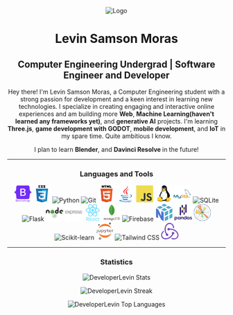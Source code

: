 <div align="center">

  ![Logo](https://media.giphy.com/media/jAe22Ec5iICCk/giphy.gif?cid=ecf05e47tjnfwd8ig2akn5l4smq2abxnl6l1fo0lpcqs17j7&ep=v1_gifs_search&rid=giphy.gif&ct=g)

  <h1>Levin Samson Moras</h1>
  <h2>Computer Engineering Undergrad | Software Engineer and Developer</h2>

 <p>
    Hey there! I'm Levin Samson Moras, a Computer Engineering student with a strong passion for development and a keen interest in learning new technologies. I specialize in creating engaging and interactive online experiences and am building more <b>Web</b>, <b>Machine Learning(haven't learned any frameworks yet)</b>, and <b>generative AI</b> projects. I'm learning <b>Three.js</b>, <b>game development with GODOT</b>, <b>mobile development</b>, and <b>IoT</b> in my spare time. Quite ambitious I know.
  </p>

  <p>
    I plan to learn <b>Blender</b>, and <b>Davinci Resolve </b> in the future!
  </p>
  
  <hr>

  <h3>Languages and Tools</h3>
  <p>
    <img src="https://raw.githubusercontent.com/devicons/devicon/master/icons/bootstrap/bootstrap-plain-wordmark.svg" alt="Bootstrap" width="40" height="40">
    <img src="https://raw.githubusercontent.com/devicons/devicon/master/icons/css3/css3-original-wordmark.svg" alt="CSS3" width="40" height="40">
    <img src="https://api.iconify.design/logos:python.svg" alt="Python" width="40" height="40">
    <img src="https://www.vectorlogo.zone/logos/git-scm/git-scm-icon.svg" alt="Git" width="40" height="40">
    <img src="https://raw.githubusercontent.com/devicons/devicon/master/icons/html5/html5-original-wordmark.svg" alt="HTML5" width="40" height="40">
    <img src="https://raw.githubusercontent.com/devicons/devicon/master/icons/java/java-original.svg" alt="Java" width="40" height="40">
    <img src="https://raw.githubusercontent.com/devicons/devicon/master/icons/javascript/javascript-original.svg" alt="JavaScript" width="40" height="40">
    <img src="https://raw.githubusercontent.com/devicons/devicon/master/icons/linux/linux-original.svg" alt="Linux" width="40" height="40">
    <img src="https://raw.githubusercontent.com/devicons/devicon/master/icons/mysql/mysql-original-wordmark.svg" alt="MySQL" width="40" height="40">
    <img src="https://cdn.simpleicons.org/sqlite/003B57" alt="SQLite" width="40" height="40">
    <img src="https://cdn.simpleicons.org/flask/000000" alt="Flask" width="40" height="40">
    <img src="https://raw.githubusercontent.com/devicons/devicon/master/icons/nodejs/nodejs-original-wordmark.svg" alt="Node.js" width="40" height="40">
    <img src="https://raw.githubusercontent.com/devicons/devicon/master/icons/express/express-original-wordmark.svg" alt="Express" width="40" height="40">
    <img src="https://raw.githubusercontent.com/devicons/devicon/master/icons/react/react-original-wordmark.svg" alt="React" width="40" height="40">
    <img src="https://raw.githubusercontent.com/devicons/devicon/master/icons/mongodb/mongodb-original-wordmark.svg" alt="MongoDB" width="40" height="40">
    <img src="https://www.vectorlogo.zone/logos/firebase/firebase-icon.svg" alt="Firebase" width="40" height="40">
    <img src="https://raw.githubusercontent.com/devicons/devicon/master/icons/numpy/numpy-original.svg" alt="Numpy" width="40" height="40">
    <img src="https://raw.githubusercontent.com/devicons/devicon/master/icons/pandas/pandas-original-wordmark.svg" alt="Pandas" width="40" height="40">
    <img src="https://raw.githubusercontent.com/devicons/devicon/master/icons/matplotlib/matplotlib-original.svg" alt="Matplotlib" width="40" height="40">
    <img src="https://cdn.simpleicons.org/scikitlearn/F7931E" alt="Scikit-learn" width="40" height="40">
    <img src="https://raw.githubusercontent.com/devicons/devicon/master/icons/jupyter/jupyter-original-wordmark.svg" alt="Jupyter Notebook" width="40" height="40">
    <img src="https://cdn.simpleicons.org/tailwindcss/06B6D4" alt="Tailwind CSS" width="40" height="40">
    <img src="https://raw.githubusercontent.com/devicons/devicon/master/icons/redux/redux-original.svg" alt="Redux" width="40" height="40">
  </p>

  <hr>

  <h3>Statistics</h3>
  <p>
    <img src="https://github-readme-stats-sigma-five.vercel.app/api?username=DeveloperLevin&show_icons=true&locale=en&theme=highcontrast" alt="DeveloperLevin Stats">
  </p>

  <p>
    <img src="https://github-readme-streak-stats.herokuapp.com/?user=DeveloperLevin&theme=highcontrast" alt="DeveloperLevin Streak">
  </p>

  <p>
    <img src="https://github-readme-stats.vercel.app/api/top-langs?username=DeveloperLevin&show_icons=true&locale=en&layout=compact&theme=highcontrast" alt="DeveloperLevin Top Languages">
  </p>

</div>

